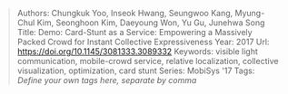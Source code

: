 > Authors: Chungkuk Yoo, Inseok Hwang, Seungwoo Kang, Myung-Chul Kim, Seonghoon Kim, Daeyoung Won, Yu Gu, Junehwa Song
> Title: Demo: Card-Stunt as a Service: Empowering a Massively Packed Crowd for Instant Collective Expressiveness
> Year: 2017
> Url: https://doi.org/10.1145/3081333.3089332
> Keywords: visible light communication, mobile-crowd service, relative localization, collective visualization, optimization, card stunt
> Series: MobiSys '17
> Tags: *Define your own tags here, separate by comma*